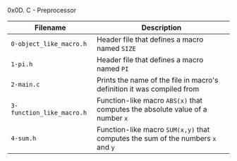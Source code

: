 0x0D. C - Preprocessor

| Filename | Description |
| -------- | ----------- |
| `0-object_like_macro.h` | Header file that defines a macro named `SIZE` |
| `1-pi.h` | Header file that defines a macro named `PI` |
| `2-main.c` | Prints the name of the file in macro's definition it was compiled from |
| `3-function_like_macro.h` | Function-like macro `ABS(x)` that computes the absolute value of a number `x` |
| `4-sum.h` | Function-like macro `SUM(x,y)` that computes the sum of the numbers `x` and `y` |
